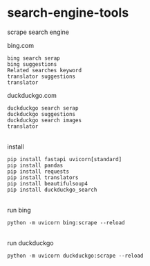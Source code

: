 # search-engine-tools
scrape search engine

bing.com
</br>

```
bing search serap
bing suggestions
Related searches keyword
translator suggestions
translator
```


duckduckgo.com
</br>

```
duckduckgo search serap
duckduckgo suggestions
duckduckgo search images
translator
```


</br>
install
</br>

```
pip install fastapi uvicorn[standard]
pip install pandas
pip install requests
pip install translators
pip install beautifulsoup4
pip install duckduckgo_search
```

</br>
run bing
</br>

```
python -m uvicorn bing:scrape --reload
```

</br>
run duckduckgo
</br>

```
python -m uvicorn duckduckgo:scrape --reload
```
